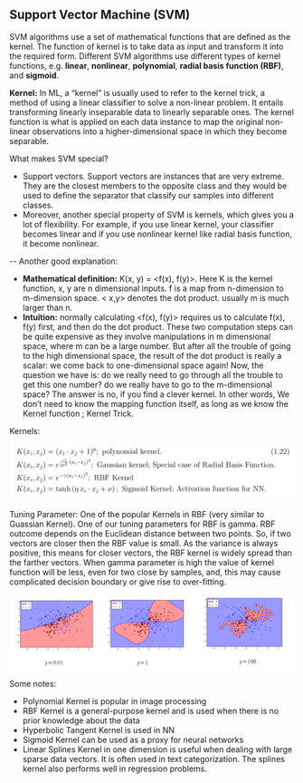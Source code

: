 ## Support Vector Machine (SVM)

SVM algorithms use a set of mathematical functions that are defined as the kernel. The function of kernel is to take data as input and transform it into the required form. Different SVM algorithms use different types of kernel functions, e.g. **linear**, **nonlinear**, **polynomial**, **radial basis function (RBF)**, and **sigmoid**.

**Kernel:** In ML, a “kernel” is usually used to refer to the kernel trick, a method of using a linear classifier to solve a non-linear problem. It entails transforming linearly inseparable data to linearly separable ones. The kernel function is what is applied on each data instance to map the original non-linear observations into a higher-dimensional space in which they become separable.

What makes SVM special?
  * Support vectors. Support vectors are instances that are very extreme. They are the closest members to the opposite class and they would be used to define the separator that classify our samples into different classes. 
  * Moreover, another special property of SVM is kernels, which gives you a lot of flexibility. For example, if you use linear kernel, your classifier becomes linear and if you use nonlinear kernel like radial basis function, it become nonlinear. 


-- Another good explanation:
  * **Mathematical definition:** K(x, y) = <f(x), f(y)>. Here K is the kernel function, x, y are n dimensional inputs. f is a map from n-dimension to m-dimension space. < x,y> denotes the dot product. usually m is much larger than n.
  * **Intuition:** normally calculating <f(x), f(y)> requires us to calculate f(x), f(y) first, and then do the dot product. These two computation steps can be quite expensive as they involve manipulations in m dimensional space, where m can be a large number. But after all the trouble of going to the high dimensional space, the result of the dot product is really a scalar: we come back to one-dimensional space again! Now, the question we have is: do we really need to go through all the trouble to get this one number? do we really have to go to the m-dimensional space? The answer is no, if you find a clever kernel. In other words, We don’t need to know the mapping function itself, as long as we know the Kernel function ; Kernel Trick. 
  
  
  Kernels:
  
![KernelFunctions](Kernels.png)


Tuning Parameter:
One of the popular Kernels in RBF (very similar to Guassian Kernel). One of our tuning parameters for RBF is gamma. RBF outcome depends on the Euclidean distance between two points. So, if two vectors are closer then the RBF value is small. As the variance is always positive, this means for closer vectors, the RBF kernel is widely spread than the farther vectors. When gamma parameter is high the value of kernel function will be less, even for two close by samples, and, this may cause complicated decision boundary or give rise to over-fitting. 

![RBF Gamma](gammatuning.png)


Some notes:
  * Polynomial Kernel is popular in image processing
  * RBF Kernel is a general-purpose kernel and is used when there is no prior knowledge about the data
  * Hyperbolic Tangent Kernel is used in NN
  * Sigmoid Kernel can be used as a proxy for neural networks
  * Linear Splines Kernel in one dimension is useful when dealing with large sparse data vectors. It is often used in text categorization. The splines kernel also performs well in regression problems.
